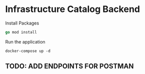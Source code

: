 # Infrastructure Catalog Backend

Install Packages

```Go
go mod install
```

Run the application

```shell
docker-compose up -d
```

## TODO: ADD ENDPOINTS FOR POSTMAN
